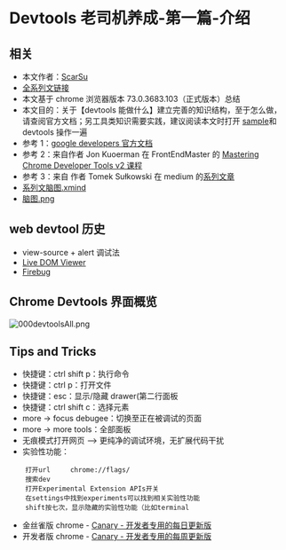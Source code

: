 # Devtools 老司机养成-第一篇-介绍

## 相关

-   本文作者：[ScarSu](www.scarsu.com)
-   [全系列文链接](https://www.scarsu.com/categories/devtools%E8%80%81%E5%8F%B8%E6%9C%BA%E5%85%BB%E6%88%90%E7%B3%BB%E5%88%97%E6%96%87%E7%AB%A0/)
-   本文基于 chrome 浏览器版本 73.0.3683.103（正式版本）总结
-   本文目的：关于【devtools 能做什么】建立完善的知识结构，至于怎么做，请查阅官方文档；另工具类知识需要实践，建议阅读本文时打开 [sample](https://masteringdevtools.com/)和 devtools 操作一遍
-   参考 1：[google developers 官方文档](https://developers.google.com/web/tools/chrome-devtools/)
-   参考 2：来自作者 Jon Kuoerman 在 FrontEndMaster 的 [Mastering Chrome Developer Tools v2 课程](https://frontendmasters.com/courses/chrome-dev-tools-v2)
-   参考 3：来自 作者 Tomek Sułkowski 在 medium 的[系列文章](https://medium.com/@tomsu)
-   [系列文脑图.xmind]()
-   [脑图.png](https://i.loli.net/2019/04/19/5cb95639a9f73.png)

## web devtool 历史

-   view-source + alert 调试法
-   [Live DOM Viewer](https://software.hixie.ch/utilities/js/live-dom-viewer/)
-   [Firebug](https://getfirebug.com/)

## Chrome Devtools 界面概览

![000devtoolsAll.png](https://i.loli.net/2019/04/19/5cb955bed88ce.png)

## Tips and Tricks

-   快捷键：ctrl shift p：执行命令
-   快捷键：ctrl p：打开文件
-   快捷键：esc：显示/隐藏 drawer(第二行面板
-   快捷键：ctrl shift c：选择元素
-   more -> focus debugee：切换至正在被调试的页面
-   more -> more tools：全部面板
-   无痕模式打开网页 —> 更纯净的调试环境，无扩展代码干扰
-   实验性功能：

```
    打开url     chrome://flags/
    搜索dev
    打开Experimental Extension APIs开关
    在settings中找到experiments可以找到相关实验性功能
    shift按七次，显示隐藏的实验性功能（比如terminal
```

-   金丝雀版 chrome - [Canary - 开发者专用的每日更新版](https://www.google.cn/chrome/canary/)
-   开发者版 chrome - [Canary - 开发者专用的每周更新版](https://www.google.cn/chrome/dev/)
